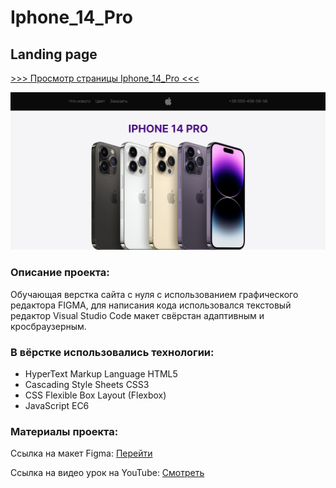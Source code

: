 # Iphone_14_Pro
## Landing page

[>>> Просмотр страницы Iphone_14_Pro <<<](https://pavelreb.github.io/Iphone_14_Pro/)

![This is an image](https://raw.githubusercontent.com/Pavelreb/Iphone_14_Pro/master/img/first-screen.jpg)

### Описание проекта:
Обучающая верстка сайта с нуля с использованием графического редактора FIGMA, для написания кода использовался текстовый редактор Visual Studio Code макет свёрстан адаптивным и кросбраузерным.

### В вёрстке использовались технологии:
- HyperText Markup Language HTML5
- Cascading Style Sheets CSS3
- CSS Flexible Box Layout (Flexbox)
- JavaScript EC6

### Материалы проекта:
Ссылка на макет Figma: [Перейти](https://www.figma.com/file/MT00zFN9AF7qUDVwlpIQXo/Iphone-14-pro)

Ссылка на видео урок на YouTube: [Смотреть](https://youtu.be/2dVPFVX3ZZ0)
